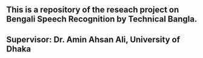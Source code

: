 ## This is a repository of the reseach project on Bengali Speech Recognition by Technical Bangla.
## Supervisor: Dr. Amin Ahsan Ali, University of Dhaka
